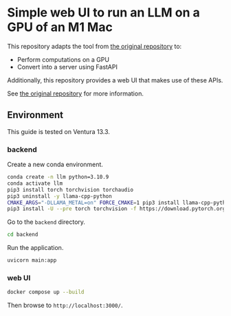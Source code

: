 # Simple web UI to run an LLM on a GPU of an M1 Mac

This repository adapts the tool from [the original repository](https://github.com/suecharo/llm-playgrond) to:

- Perform computations on a GPU
- Convert into a server using FastAPI

Additionally, this repository provides a web UI that makes use of these APIs.

See [the original repository](https://github.com/suecharo/llm-playgrond) for more information.

## Environment

This guide is tested on Ventura 13.3.

### backend

Create a new conda environment.

```sh
conda create -n llm python=3.10.9
conda activate llm
pip3 install torch torchvision torchaudio
pip3 uninstall -y llama-cpp-python
CMAKE_ARGS="-DLLAMA_METAL=on" FORCE_CMAKE=1 pip3 install llama-cpp-python --no-cache-dir
pip3 install -U --pre torch torchvision -f https://download.pytorch.org/whl/nightly/cpu/torch_nightly.html
```

Go to the `backend` directory.

```sh
cd backend
```

Run the application.

```sh
uvicorn main:app
```

### web UI

```sh
docker compose up --build
```

Then browse to `http://localhost:3000/`.
